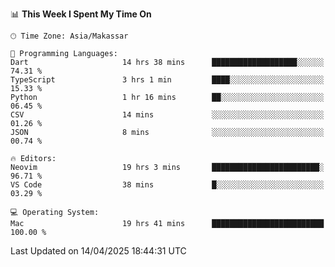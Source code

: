 <!--START_SECTION:waka-->
📊 **This Week I Spent My Time On** 

```text
🕑︎ Time Zone: Asia/Makassar

💬 Programming Languages: 
Dart                     14 hrs 38 mins      ███████████████████░░░░░░   74.31 % 
TypeScript               3 hrs 1 min         ████░░░░░░░░░░░░░░░░░░░░░   15.33 % 
Python                   1 hr 16 mins        ██░░░░░░░░░░░░░░░░░░░░░░░   06.45 % 
CSV                      14 mins             ░░░░░░░░░░░░░░░░░░░░░░░░░   01.26 % 
JSON                     8 mins              ░░░░░░░░░░░░░░░░░░░░░░░░░   00.74 % 

🔥 Editors: 
Neovim                   19 hrs 3 mins       ████████████████████████░   96.71 % 
VS Code                  38 mins             █░░░░░░░░░░░░░░░░░░░░░░░░   03.29 % 

💻 Operating System: 
Mac                      19 hrs 41 mins      █████████████████████████   100.00 % 
```


 Last Updated on 14/04/2025 18:44:31 UTC
<!--END_SECTION:waka-->
